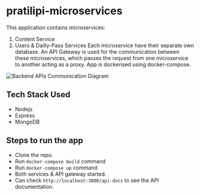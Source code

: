 # pratilipi-microservices

This application contains microservices: 
1. Content Service
2. Users & Dailly-Pass Services
Each microservice have their separate own database.
An API Gateway is used for the communication between these microservices, which passes the request from one microservice to another acting as a proxy.
App is dockerised using docker-compose.

![Backend APIs Communication Diagram](https://user-images.githubusercontent.com/62262069/161607842-60821dec-2134-482b-be2d-425840af4479.jpg)


## Tech Stack Used
* Nodejs
* Express
* MongoDB

## Steps to run the app
* Clone the repo.
* Run `docker-compose build` command
* Run `docker-compose up` command
* Both services & API gateway started.  
* Can check `http://localhost:3000/api-docs` to see the API documentation.
